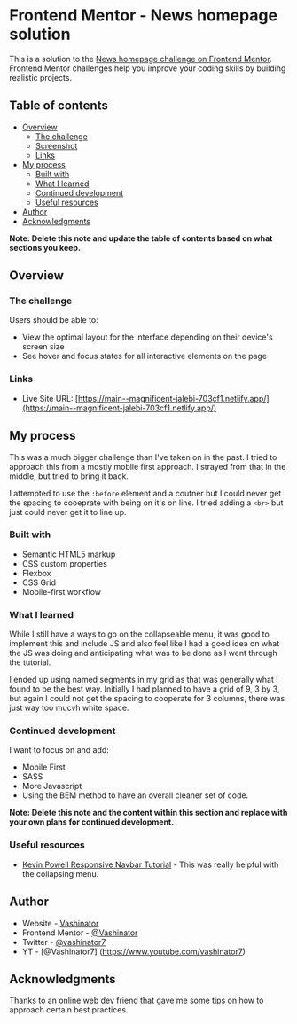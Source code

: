 # Frontend Mentor - News homepage solution

This is a solution to the [News homepage challenge on Frontend Mentor](https://www.frontendmentor.io/challenges/news-homepage-H6SWTa1MFl). Frontend Mentor challenges help you improve your coding skills by building realistic projects. 

## Table of contents

- [Overview](#overview)
  - [The challenge](#the-challenge)
  - [Screenshot](#screenshot)
  - [Links](#links)
- [My process](#my-process)
  - [Built with](#built-with)
  - [What I learned](#what-i-learned)
  - [Continued development](#continued-development)
  - [Useful resources](#useful-resources)
- [Author](#author)
- [Acknowledgments](#acknowledgments)

**Note: Delete this note and update the table of contents based on what sections you keep.**

## Overview

### The challenge

Users should be able to:

- View the optimal layout for the interface depending on their device's screen size
- See hover and focus states for all interactive elements on the page



### Links

- Live Site URL: [https://main--magnificent-jalebi-703cf1.netlify.app/](https://main--magnificent-jalebi-703cf1.netlify.app/)

## My process

This was a much bigger challenge than I've taken on in the past. I tried to approach this from a mostly mobile first approach. I strayed from that in the middle, but tried to bring it back.

I attempted to use the `:before` element and a coutner but I could never get the spacing to cooeprate with being on it's on line. I tried adding a `<br>` but just could never get it to line up.

### Built with

- Semantic HTML5 markup
- CSS custom properties
- Flexbox
- CSS Grid
- Mobile-first workflow


### What I learned

While I still have a ways to go on the collapseable menu, it was good to implement this and include JS and also feel like I had a good idea on what the JS was doing and anticipating what was to be done as I went through the tutorial. 

I ended up using named segments in my grid as that was generally what I found to be the best way. Initially I had planned to have a grid of 9, 3 by 3, but again I could not get the spacing to cooperate for 3 columns, there was just way too mucvh white space. 

### Continued development

I want to focus on and add:

- Mobile First
- SASS
- More Javascript
- Using the BEM method to have an overall cleaner set of code.

**Note: Delete this note and the content within this section and replace with your own plans for continued development.**

### Useful resources

- [Kevin Powell Responsive Navbar Tutorial](https://www.youtube.com/watch?v=HbBMp6yUXO0&list=PL4-IK0AVhVjPxtv9SVKQZm_huHpDEgLz0&index=6) - This was really helpful with the collapsing menu.



## Author

- Website - [Vashinator](https://www.Vashinator.com)
- Frontend Mentor - [@Vashinator](https://www.frontendmentor.io/profile/vashinator)
- Twitter - [@vashinator7](https://www.twitter.com/vashinator7)
- YT - [@Vashinator7] (https://www.youtube.com/vashinator7)

## Acknowledgments

Thanks to an online web dev friend that gave me some tips on how to approach certain best practices.

